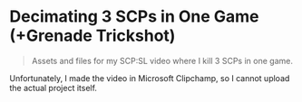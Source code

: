 # Decimating 3 SCPs in One Game (+Grenade Trickshot)

> Assets and files for my SCP:SL video where I kill 3 SCPs in one game.

Unfortunately, I made the video in Microsoft Clipchamp, so I cannot upload the actual project itself.
